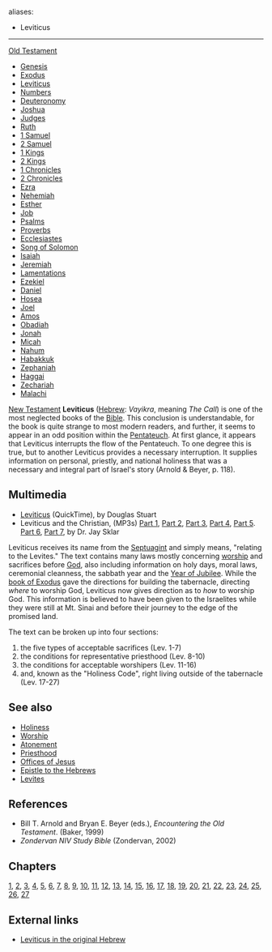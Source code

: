 aliases:
- Leviticus
---
[Old Testament](Old_Testament "Old Testament")
-   [Genesis](Genesis "Genesis")
-   [Exodus](Book_of_Exodus "Book of Exodus")
-   [Leviticus](Leviticus "Leviticus")
-   [Numbers](Book_of_Numbers "Book of Numbers")
-   [Deuteronomy](Deuteronomy "Deuteronomy")
-   [Joshua](Book_of_Joshua "Book of Joshua")
-   [Judges](Book_of_Judges "Book of Judges")
-   [Ruth](Book_of_Ruth "Book of Ruth")
-   [1 Samuel](Books_of_Samuel "Books of Samuel")
-   [2 Samuel](Books_of_Samuel "Books of Samuel")
-   [1 Kings](Books_of_Kings "Books of Kings")
-   [2 Kings](Books_of_Kings "Books of Kings")
-   [1 Chronicles](Books_of_Chronicles "Books of Chronicles")
-   [2 Chronicles](Books_of_Chronicles "Books of Chronicles")
-   [Ezra](Book_of_Ezra "Book of Ezra")
-   [Nehemiah](Book_of_Nehemiah "Book of Nehemiah")
-   [Esther](Book_of_Esther "Book of Esther")
-   [Job](Book_of_Job "Book of Job")
-   [Psalms](Book_of_Psalms "Book of Psalms")
-   [Proverbs](Book_of_Proverbs "Book of Proverbs")
-   [Ecclesiastes](Ecclesiastes "Ecclesiastes")
-   [Song of Solomon](Song_of_Solomon "Song of Solomon")
-   [Isaiah](Book_of_Isaiah "Book of Isaiah")
-   [Jeremiah](Book_of_Jeremiah "Book of Jeremiah")
-   [Lamentations](Book_of_Lamentations "Book of Lamentations")
-   [Ezekiel](Book_of_Ezekiel "Book of Ezekiel")
-   [Daniel](Book_of_Daniel "Book of Daniel")
-   [Hosea](Book_of_Hosea "Book of Hosea")
-   [Joel](Book_of_Joel "Book of Joel")
-   [Amos](Book_of_Amos "Book of Amos")
-   [Obadiah](Book_of_Obadiah "Book of Obadiah")
-   [Jonah](Book_of_Jonah "Book of Jonah")
-   [Micah](Book_of_Micah "Book of Micah")
-   [Nahum](Book_of_Nahum "Book of Nahum")
-   [Habakkuk](Book_of_Habakkuk "Book of Habakkuk")
-   [Zephaniah](Book_of_Zephaniah "Book of Zephaniah")
-   [Haggai](Book_of_Haggai "Book of Haggai")
-   [Zechariah](Book_of_Zechariah "Book of Zechariah")
-   [Malachi](Book_of_Malachi "Book of Malachi")

[New Testament](New_Testament "New Testament")
**Leviticus** ([Hebrew](Hebrew "Hebrew"): *Vayikra*, meaning
*The Call*) is one of the most neglected books of the
[Bible](Bible "Bible"). This conclusion is understandable, for the
book is quite strange to most modern readers, and further, it seems
to appear in an odd position within the
[Pentateuch](Pentateuch "Pentateuch"). At first glance, it appears
that Leviticus interrupts the flow of the Pentateuch. To one degree
this is true, but to another Leviticus provides a necessary
interruption. It supplies information on personal, priestly, and
national holiness that was a necessary and integral part of
Israel's story (Arnold & Beyer, p. 118).

## Multimedia

-   [Leviticus](http://biblicaltraining.org/audio/OT500/ots_04a.mov)
    (QuickTime), by Douglas Stuart
-   Leviticus and the Christian, (MP3s)
    [Part 1](http://www.covenantseminary.edu/resource/Sklar_MLB20050913.mp3),
    [Part 2](http://www.covenantseminary.edu/resource/Sklar_MLB20050927.mp3),
    [Part 3](http://www.covenantseminary.edu/resource/Sklar_MLB20051011.mp3),
    [Part 4](http://www.covenantseminary.edu/resource/Sklar_MLB20051025.mp3),
    [Part 5](http://www.covenantseminary.edu/resource/Sklar_MLB20051108.mp3).
    [Part 6](http://www.covenantseminary.edu/resource/Sklar_MLB20051122.mp3),
    [Part 7](http://www.covenantseminary.edu/resource/Sklar_MLB20051206.mp3),
    by Dr. Jay Sklar

Leviticus receives its name from the
[Septuagint](Septuagint "Septuagint") and simply means, "relating
to the Levites." The text contains many laws mostly concerning
[worship](Worship "Worship") and sacrifices before
[God](God "God"), also including information on holy days, moral
laws, ceremonial cleanness, the sabbath year and the
[Year of Jubilee](index.php?title=Year_of_Jubilee&action=edit&redlink=1 "Year of Jubilee (page does not exist)").
While the [book of Exodus](Book_of_Exodus "Book of Exodus") gave
the directions for building the tabernacle, directing *where* to
worship God, Leviticus now gives direction as to *how* to worship
God. This information is believed to have been given to the
Israelites while they were still at Mt. Sinai and before their
journey to the edge of the promised land.

The text can be broken up into four sections:

1.  the five types of acceptable sacrifices (Lev. 1-7)
2.  the conditions for representative priesthood (Lev. 8-10)
3.  the conditions for acceptable worshipers (Lev. 11-16)
4.  and, known as the "Holiness Code", right living outside of the
    tabernacle (Lev. 17-27)

## See also

-   [Holiness](index.php?title=Holiness&action=edit&redlink=1 "Holiness (page does not exist)")
-   [Worship](Worship "Worship")
-   [Atonement](Atonement "Atonement")
-   [Priesthood](index.php?title=Priesthood&action=edit&redlink=1 "Priesthood (page does not exist)")
-   [Offices of Jesus](Offices_of_Jesus "Offices of Jesus")
-   [Epistle to the Hebrews](Epistle_to_the_Hebrews "Epistle to the Hebrews")
-   [Levites](index.php?title=Levites&action=edit&redlink=1 "Levites (page does not exist)")

## References

-   Bill T. Arnold and Bryan E. Beyer (eds.),
    *Encountering the Old Testament*. (Baker, 1999)
-   *Zondervan NIV Study Bible* (Zondervan, 2002)

## Chapters

[1](index.php?title=Leviticus_1&action=edit&redlink=1 "Leviticus 1 (page does not exist)"),
[2](index.php?title=Leviticus_2&action=edit&redlink=1 "Leviticus 2 (page does not exist)"),
[3](index.php?title=Leviticus_3&action=edit&redlink=1 "Leviticus 3 (page does not exist)"),
[4](index.php?title=Leviticus_4&action=edit&redlink=1 "Leviticus 4 (page does not exist)"),
[5](index.php?title=Leviticus_5&action=edit&redlink=1 "Leviticus 5 (page does not exist)"),
[6](index.php?title=Leviticus_6&action=edit&redlink=1 "Leviticus 6 (page does not exist)"),
[7](index.php?title=Leviticus_7&action=edit&redlink=1 "Leviticus 7 (page does not exist)"),
[8](index.php?title=Leviticus_8&action=edit&redlink=1 "Leviticus 8 (page does not exist)"),
[9](index.php?title=Leviticus_9&action=edit&redlink=1 "Leviticus 9 (page does not exist)"),
[10](index.php?title=Leviticus_10&action=edit&redlink=1 "Leviticus 10 (page does not exist)"),
[11](index.php?title=Leviticus_11&action=edit&redlink=1 "Leviticus 11 (page does not exist)"),
[12](index.php?title=Leviticus_12&action=edit&redlink=1 "Leviticus 12 (page does not exist)"),
[13](index.php?title=Leviticus_13&action=edit&redlink=1 "Leviticus 13 (page does not exist)"),
[14](index.php?title=Leviticus_14&action=edit&redlink=1 "Leviticus 14 (page does not exist)"),
[15](index.php?title=Leviticus_15&action=edit&redlink=1 "Leviticus 15 (page does not exist)"),
[16](index.php?title=Leviticus_16&action=edit&redlink=1 "Leviticus 16 (page does not exist)"),
[17](index.php?title=Leviticus_17&action=edit&redlink=1 "Leviticus 17 (page does not exist)"),
[18](index.php?title=Leviticus_18&action=edit&redlink=1 "Leviticus 18 (page does not exist)"),
[19](index.php?title=Leviticus_19&action=edit&redlink=1 "Leviticus 19 (page does not exist)"),
[20](index.php?title=Leviticus_20&action=edit&redlink=1 "Leviticus 20 (page does not exist)"),
[21](index.php?title=Leviticus_21&action=edit&redlink=1 "Leviticus 21 (page does not exist)"),
[22](index.php?title=Leviticus_22&action=edit&redlink=1 "Leviticus 22 (page does not exist)"),
[23](index.php?title=Leviticus_23&action=edit&redlink=1 "Leviticus 23 (page does not exist)"),
[24](index.php?title=Leviticus_24&action=edit&redlink=1 "Leviticus 24 (page does not exist)"),
[25](index.php?title=Leviticus_25&action=edit&redlink=1 "Leviticus 25 (page does not exist)"),
[26](index.php?title=Leviticus_26&action=edit&redlink=1 "Leviticus 26 (page does not exist)"),
[27](index.php?title=Leviticus_27&action=edit&redlink=1 "Leviticus 27 (page does not exist)")

## External links

-   [Leviticus in the original Hebrew](http://www.mechon-mamre.org/p/pt/pt0301.htm)



